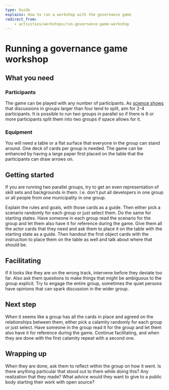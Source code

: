 ```yaml
---
type: Guide
explains: How to run a workshop with the governance game
redirect_from:
    - activities/workshops/run-governance-game-workshop
---
```


# Running a governance game workshop

## What you need

### Participants

The game can be played with any number of participants. As [science shows](https://doi.org/10.1016/j.evolhumbehav.2016.05.005) that discussions in groups larger than four tend to split, aim for 2-4 participants. It is possible to run two groups in parallel so if there is 6 or more participants split them into two groups if space allows for it.

### Equipment

You will need a table or a flat surface that everyone in the group can stand around. One deck of cards per group is needed. The game can be enhanced by having a large paper first placed on the table that the participants can draw arrows on.

## Getting started

If you are running two parallel groups, try to get an even representation of skill sets and backgrounds in them. I.e. don't put all developers in one group or all people from one municipality in one group.

Explain the rules and goals, with those cards as a guide. Then either pick a scenario randomly for each group or just select them. Do the same for starting states. Have someone in each group read the scenario for the group and let them also have it for reference during the game. Give them all the actor cards that they need and ask them to place it on the table with the starting state as a guide. Then handout the first object cards with the instruction to place them on the table as well and talk about where that should be.

## Facilitating

If it looks like they are on the wrong track, intervene before they deviate too far. Also ask them questions to make things that might be ambiguous to the group explicit. Try to engage the entire group, sometimes the quiet persons have opinions that can spark discussion in the wider group.

## Next step

When it seems like a group has all the cards in place and agreed on the relationships between them, either pick a calamity randomly for each group or just select. Have someone in the group read it for the group and let them also have it for reference during the game. Continue facilitating, and when they are done with the first calamity repeat with a second one.

## Wrapping up

When they are done, ask them to reflect within the group on how it went. Is there anything particular that stood out to them while doing this? Any realization that they made? What advice would they want to give to a public body starting their work with open source?

